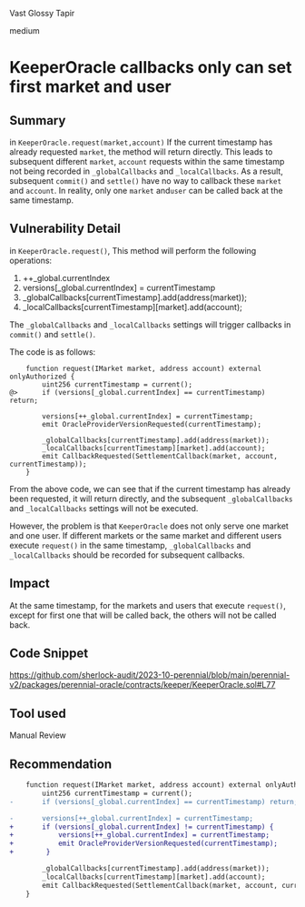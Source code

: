 Vast Glossy Tapir

medium

# KeeperOracle callbacks only can set first market and user

## Summary
in `KeeperOracle.request(market,account)`
If the current timestamp has already requested `market`, the method will return directly. 
This leads to subsequent different `market`, `account` requests within the same timestamp not being recorded in `_globalCallbacks` and `_localCallbacks`. 
As a result, subsequent `commit()` and `settle()` have no way to callback these `market` and `account`. 
In reality, only one `market` and`user` can be called back at the same timestamp.

## Vulnerability Detail
in `KeeperOracle.request()`, This method will perform the following operations:
1. ++_global.currentIndex
2. versions[_global.currentIndex] = currentTimestamp
3. _globalCallbacks[currentTimestamp].add(address(market));
4. _localCallbacks[currentTimestamp][market].add(account);

The `_globalCallbacks` and `_localCallbacks` settings will trigger callbacks in `commit()` and `settle()`.

The code is as follows:
```solidity
    function request(IMarket market, address account) external onlyAuthorized {
        uint256 currentTimestamp = current();
@>      if (versions[_global.currentIndex] == currentTimestamp) return;

        versions[++_global.currentIndex] = currentTimestamp;
        emit OracleProviderVersionRequested(currentTimestamp);

        _globalCallbacks[currentTimestamp].add(address(market));
        _localCallbacks[currentTimestamp][market].add(account);
        emit CallbackRequested(SettlementCallback(market, account, currentTimestamp));
    }
```

From the above code, we can see that if the current timestamp has already been requested, it will return directly, and the subsequent `_globalCallbacks` and `_localCallbacks` settings will not be executed.

However, the problem is that `KeeperOracle` does not only serve one market and one user. If different markets or the same market and different users execute `request()` in the same timestamp, `_globalCallbacks` and `_localCallbacks` should be recorded for subsequent callbacks.

## Impact

At the same timestamp, for the markets and users that execute `request()`, except for first one that will be called back, the others will not be called back.

## Code Snippet

https://github.com/sherlock-audit/2023-10-perennial/blob/main/perennial-v2/packages/perennial-oracle/contracts/keeper/KeeperOracle.sol#L77

## Tool used

Manual Review

## Recommendation

```diff
    function request(IMarket market, address account) external onlyAuthorized {
        uint256 currentTimestamp = current();
-       if (versions[_global.currentIndex] == currentTimestamp) return;

-       versions[++_global.currentIndex] = currentTimestamp;
+       if (versions[_global.currentIndex] != currentTimestamp) {
+           versions[++_global.currentIndex] = currentTimestamp;
+           emit OracleProviderVersionRequested(currentTimestamp);
+        }

        _globalCallbacks[currentTimestamp].add(address(market));
        _localCallbacks[currentTimestamp][market].add(account);
        emit CallbackRequested(SettlementCallback(market, account, currentTimestamp));
    }
```
